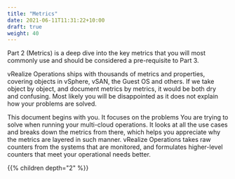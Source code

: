 ```yaml
---
title: "Metrics"
date: 2021-06-11T11:31:22+10:00
draft: true
weight: 40
---
```


Part 2 (Metrics) is a deep dive into the key metrics that you will most commonly use and should be considered a pre-requisite to Part 3. 

vRealize Operations ships with thousands of metrics and properties, covering objects in vSphere, vSAN, the Guest OS and others. If we take object by object, and document metrics by metrics, it would be both dry and confusing. Most likely you will be disappointed as it does not explain how your problems are solved.

This document begins with you. It focuses on the problems You are trying to solve when running your multi-cloud operations. It looks at all the use cases and breaks down the metrics from there, which helps you appreciate why the metrics are layered in such manner. vRealize Operations takes raw counters from the systems that are monitored, and formulates higher-level counters that meet your operational needs better.

{{% children depth="2" %}}